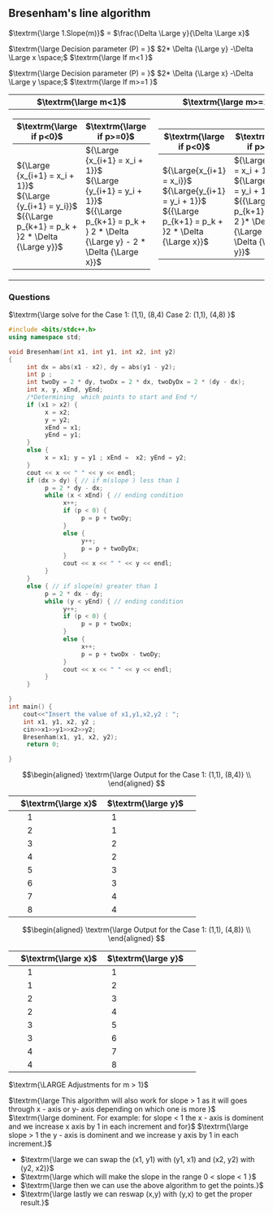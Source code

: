 ## Bresenham's line algorithm
$\textrm{\large 1.Slope(m)}$ = $\frac{\Delta \Large y}{\Delta \Large x}$

$\textrm{\large Decision parameter (P) = }$ $2* \Delta {\Large y} -\Delta \Large x \space;$ $\textrm{\large If m<1 }$

$\textrm{\large Decision parameter (P) = }$ $2* \Delta {\Large x} -\Delta \Large y \space;$ $\textrm{\large If m>=1 }$

| $\textrm{\large m<1}$  | $\textrm{\large m>=1}$ |
| -------- | ------- |
|  <table><thead><tr><th>$\textrm{\large if p<0}$ </th><th>$\textrm{\large if p>=0}$</th></tr></thead><tbody><tr><td>${\Large {x_{i+1} = x_i + 1}}$ <br>${\Large {y_{i+1} = y_i}}$<br>${{\Large p_{k+1} = p_k + }2 * \Delta {\Large y}}$</td><td>${\Large {x_{i+1} = x_i + 1}}$ <br>${\Large {y_{i+1} = y_i + 1}}$<br>${{\Large p_{k+1} = p_k + } 2 * \Delta {\Large y} - 2 * \Delta {\Large x}}$</td></tbody></table> | <table><thead><tr><th>$\textrm{\large if p<0}$</th><th>$\textrm{\large if p>=0}$</th></tr></thead><tbody><tr><td>${\Large{x_{i+1} = x_i}}$ <br>${\Large{y_{i+1} = y_i + 1}}$<br>${{\Large p_{k+1} = p_k + }2 * \Delta {\Large x}}$</td><td>${\Large{x_{i+1} = x_i + 1}}$ <br>${\Large{y_{i+1} = y_i + 1}}$<br>${{\Large p_{k+1} = p_k + 2 }* \Delta {\Large x} - \Delta {\Large y}}$</td></tbody></table>|


### Questions
$\textrm{\large solve for the Case 1: (1,1), (8,4)
Case 2: (1,1), (4,8) }$
```c++
#include <bits/stdc++.h>
using namespace std;

void Bresenham(int x1, int y1, int x2, int y2)
{
     int dx = abs(x1 - x2), dy = abs(y1 - y2);
     int p ;
     int twoDy = 2 * dy, twoDx = 2 * dx, twoDyDx = 2 * (dy - dx);
     int x, y, xEnd, yEnd;
     /*Determining  which points to start and End */
     if (x1 > x2) {
          x = x2;
          y = y2;
          xEnd = x1;
          yEnd = y1;
     }
     else {
          x = x1; y = y1 ; xEnd =  x2; yEnd = y2;
     }
     cout << x << " " << y << endl;
     if (dx > dy) { // if m(slope ) less than 1
          p = 2 * dy - dx;
          while (x < xEnd) { // ending condition
               x++;
               if (p < 0) {
                    p = p + twoDy;
               }
               else {
                    y++;
                    p = p + twoDyDx;
               }
               cout << x << " " << y << endl;
          }
     }
     else { // if slope(m) greater than 1
          p = 2 * dx - dy;
          while (y < yEnd) { // ending condition
               y++;
               if (p < 0) {
                    p = p + twoDx;
               }
               else {
                    x++;
                    p = p + twoDx - twoDy;
               }
               cout << x << " " << y << endl;
          }
     }

}
int main() {
    cout<<"Insert the value of x1,y1,x2,y2 : ";
    int x1, y1, x2, y2 ;
    cin>>x1>>y1>>x2>>y2;
    Bresenham(x1, y1, x2, y2);
     return 0;

}
```

 ```math
\begin{aligned} 
 \textrm{\large Output for the Case 1: (1,1), (8,4)} \\

 \end{aligned} 
```

| | $\textrm{\large x}$ | $\textrm{\large y}$ | |
|---|---|---|---|
| |   1   |  1   | |
| |   2   |  1   | |
| |   3   |  2   | |
| |   4   |  2   | |
| |   5   |  3   | |
| |   6   |  3   | |
| |   7   |  4   | |
| |   8   |  4   | |

 ```math
\begin{aligned} 
 \textrm{\large Output for the Case 1: (1,1), (4,8)} \\

 \end{aligned} 
```
| | $\textrm{\large x}$ | $\textrm{\large y}$ | |
|---|---|---|---|
| |   1   |  1   | |
| |   1   |  2   | |
| |   2   |  3   | |
| |   2   |  4   | |
| |   3   |  5   | |
| |   3   |  6   | |
| |   4   |  7   | |
| |   4   |  8   | |


$\textrm{\LARGE Adjustments for m > 1}$

$\textrm{\large This algorithm will also work for slope > 1 as it will goes through x - axis or y- axis depending on which one is more }$<br> $\textrm{\large dominent. For example: for slope < 1 the x - axis is dominent and we increase x axis by 1 in each increment and for}$ $\textrm{\large slope > 1 the y - axis is dominent and we increase y axis by 1 in each increment.}$
<ul>
    <li>$\textrm{\large we can swap the (x1, y1) with (y1, x1) and (x2, y2) with (y2, x2)}$</li> 
     <li>$\textrm{\large which will make the slope in the range 0 < slope < 1 }$</li>
     <li>$\textrm{\large then we can use the above algorithm to get the points.}$</li>
     <li>$\textrm{\large lastly we can reswap (x,y) with (y,x) to get the proper result.}$</li>
</ul>




